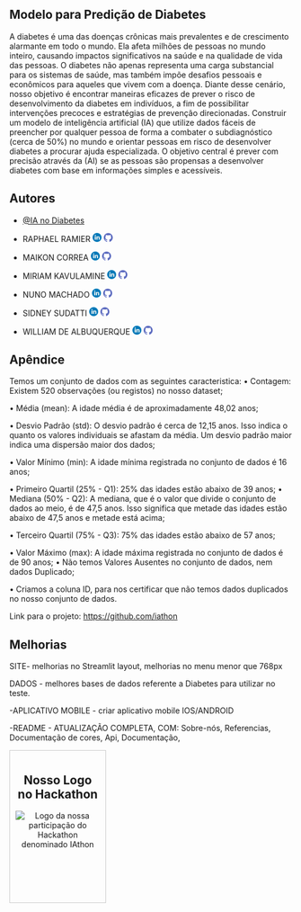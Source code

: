 ## Modelo para Predição de Diabetes

A diabetes é uma das doenças crônicas mais prevalentes e de crescimento alarmante em todo o mundo. Ela afeta milhões de pessoas no mundo inteiro, causando impactos significativos na saúde e na qualidade de vida das pessoas. O diabetes não apenas representa uma carga substancial para os sistemas de saúde, mas também impõe desafios pessoais e econômicos para aqueles que vivem com a doença.
Diante desse cenário, nosso objetivo é encontrar maneiras eficazes de prever o risco de desenvolvimento da diabetes em indivíduos, a fim de possibilitar intervenções precoces e estratégias de prevenção direcionadas.
Construir um modelo de inteligência artificial (IA) que utilize dados fáceis de preencher por qualquer pessoa de forma a combater o subdiagnóstico (cerca de 50%) no mundo e orientar pessoas em risco de desenvolver diabetes a procurar ajuda especializada. O objetivo central é prever com precisão através da (AI) se as pessoas são propensas a desenvolver diabetes com base em informações simples e acessíveis.

## Autores

- [@IA no Diabetes](https://iathon.github.io/iathon/)

- RAPHAEL RAMIER [<img src="./src/images/linkedin.png" width="16" height="16">](https://www.linkedin.com/in/raphael-ramier-a824b711a/) [<img src="./src/images/github.png" width="16" height="16">](https://github.com/RaphaRamier)

- MAIKON CORREA [<img src="./src/images/linkedin.png" width="16" height="16">](https://www.linkedin.com/in/maikon-correa-9a5407264/) [<img src="./src/images/github.png" width="16" height="16">](https://github.com/MaikonCorrea)

- MIRIAM KAVULAMINE [<img src="./src/images/linkedin.png" width="16" height="16">](https://www.linkedin.com/in/miriam-kavulamine-746597154/) [<img src="./src/images/github.png" width="16" height="16">](https://github.com/Miriam320)

- NUNO MACHADO [<img src="./src/images/linkedin.png" width="16" height="16">](https://www.linkedin.com/in/nuno-j-machado/) [<img src="./src/images/github.png" width="16" height="16">](https://github.com/NunoMac)

- SIDNEY SUDATTI  [<img src="./src/images/linkedin.png" width="16" height="16">](https://www.linkedin.com/in/sidney-sudatti-8231401b8/) [<img src="./src/images/github.png" width="16" height="16">](https://github.com/ttiSid)

- WILLIAM DE ALBUQUERQUE [<img src="./src/images/linkedin.png" width="16" height="16">](https://www.linkedin.com/in/willian-roberto-carneiro-de-albuquerque-3250221a0/) [<img src="./src/images/github.png" width="16" height="16">](https://github.com/willianadb)



## Apêndice

Temos um conjunto de dados com as seguintes caracteristica:
•	Contagem: Existem 520 observações (ou registos) no nosso dataset;

•	Média (mean): A idade média é de aproximadamente 48,02 anos;

•	Desvio Padrão (std): O desvio padrão é cerca de 12,15 anos. Isso indica o quanto os valores individuais se afastam da média. Um desvio padrão maior indica uma dispersão maior dos dados;

•	Valor Mínimo (min): A idade mínima registrada no conjunto de dados é 16 anos;

•	Primeiro Quartil (25% - Q1): 25% das idades estão abaixo de 39 anos;
•	Mediana (50% - Q2): A mediana, que é o valor que divide o conjunto de dados ao meio, é de 47,5 anos. Isso significa que metade das idades estão abaixo de 47,5 anos e metade está acima;

•	Terceiro Quartil (75% - Q3): 75% das idades estão abaixo de 57 anos;

•	Valor Máximo (max): A idade máxima registrada no conjunto de dados é de 90 anos;
•	Não temos Valores Ausentes no conjunto de dados, nem dados Duplicado;

•	Criamos a coluna ID, para nos certificar que não temos dados duplicados no nosso conjunto de dados.
<!-- 
## Documentação de cores

| Cor               | Hexadecimal                                                |
| ----------------- | ---------------------------------------------------------------- |
| Cor exemplo       | ![#0a192f](https://via.placeholder.com/10/0a192f?text=+) #0a192f |
| Cor exemplo       | ![#f8f8f8](https://via.placeholder.com/10/f8f8f8?text=+) #f8f8f8 |
| Cor exemplo       | ![#00b48a](https://via.placeholder.com/10/00b48a?text=+) #00b48a |
| Cor exemplo       | ![#00d1a0](https://via.placeholder.com/10/00b48a?text=+) #00d1a0 |



<!-- ## Contribuindo

Contribuições são sempre bem-vindas!

## Funcionalidades

- Multiplataforma


<!-- ## Documentação

[Documentação](https://link-da-documentação)


## FAQ

#### Questão 1

Resposta 1

#### Questão 2

Resposta 2


## Variáveis de Ambiente

Para rodar esse projeto, você vai precisar adicionar as seguintes variáveis de ambiente no seu...



## Referência

## Etiquetas

<!-- 
## 🚀 Sobre-nós
 -->

Link para o projeto: https://github.com/iathon 
## Melhorias

SITE- melhorias no Streamlit layout, melhorias no menu menor que 768px

DADOS - melhores bases de dados referente a Diabetes para utilizar no teste.

-APLICATIVO MOBILE - criar aplicativo mobile IOS/ANDROID

-README - ATUALIZAÇÃO COMPLETA, COM: Sobre-nós, Referencias, Documentação de cores, Api, Documentação, 

<div style="text-align:center; width: 150px; height: 250px; border: 1px solid #ccc; padding: 10px;">
<h2>Nosso Logo no Hackathon</h2>
<img src="./src/images/logo.png" width="120" height="130" alt="Logo da nossa participação do Hackathon denominado IAthon">
</div>





